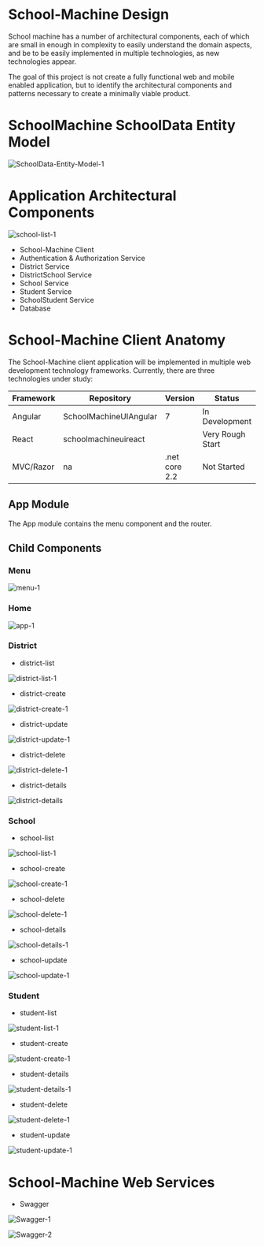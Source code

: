 # School-Machine Design

School machine has a number of architectural components, each of which are small in enough in complexity to easily understand the domain aspects, and be to be easily implemented in multiple technologies, as new technologies appear.

The goal of this project is not create a fully functional web and mobile enabled application, but to identify the architectural components and patterns necessary to create a minimally viable product.

# SchoolMachine SchoolData Entity Model

![SchoolData-Entity-Model-1](Architecture/SchoolMachineEntityModel_00001.png)

# Application Architectural Components

![school-list-1](Architecture/Application/ApplicationComponents_00001.png)

* School-Machine Client
* Authentication & Authorization Service
* District Service
* DistrictSchool Service
* School Service
* Student Service
* SchoolStudent Service
* Database

# School-Machine Client Anatomy

The School-Machine client application will be implemented in multiple web development technology frameworks.  Currently, there are three technologies under study:

  | Framework  |  Repository | Version  | Status  |   |
|---|---|---|---|---|
|  Angular |  SchoolMachineUIAngular | 7  |  In Development |   |
|  React | schoolmachineuireact  |   | Very Rough Start  |   |
|  MVC/Razor |  na |  .net core 2.2 | Not Started  |   |
  

## App Module

The App module contains the menu component and the router.

## Child Components

### Menu

![menu-1](MockUp/Components/Menu/SchoolMachine_Menu_0001.png)

### Home

![app-1](MockUp/Components/Home/SchoolMachine_Home_0001.png)

### District

* district-list

![district-list-1](MockUp/Components/District/district-list/SchoolMachine_district-list_0001.png)

* district-create

![district-create-1](MockUp/Components/District/district-create/SchoolMachine_district-create_0001.png)

* district-update

![district-update-1](MockUp/Components/District/district-update/SchoolMachine_district-update_0001.png)

* district-delete

![district-delete-1](MockUp/Components/District/district-delete/SchoolMachine_district-delete_0001.png)

* district-details

![district-details](MockUp/Components/District/district-details/SchoolMachine_district-details_0001.png)

### School

* school-list

![school-list-1](MockUp/Components/School/school-list/SchoolMachine_school-list_0001.png)

* school-create

![school-create-1](MockUp/Components/School/school-create/SchoolMachine_school-create_0001.png)

* school-delete

![school-delete-1](MockUp/Components/School/school-delete/SchoolMachine_school-delete_0001.png)

* school-details

![school-details-1](MockUp/Components/School/school-details/SchoolMachine_school-details_0001.png)

* school-update

![school-update-1](MockUp/Components/School/school-update/SchoolMachine_school-update_0001.png)

### Student

* student-list

![student-list-1](MockUp/Components/Student/student-list/SchoolMachine_student-list_0001.png)

* student-create

![student-create-1](MockUp/Components/Student/student-create/SchoolMachine_student-create_0001.png)

* student-details

![student-details-1](MockUp/Components/Student/student-details/SchoolMachine_student-details_0001.png)

* student-delete

![student-delete-1](MockUp/Components/Student/student-delete/SchoolMachine_student-delete_0001.png)

* student-update

![student-update-1](MockUp/Components/Student/student-update/SchoolMachine_student-update_0001.png)

# School-Machine Web Services

* Swagger

![Swagger-1](Architecture/Application/Services/SchoolMachine_SwaggerServices_0001.png)

![Swagger-2](Architecture/Application/Services/SchoolMachine_SwaggerServices_0002.png)